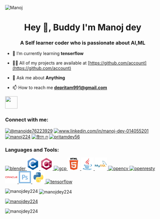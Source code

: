 ![Manoj](https://user-images.githubusercontent.com/71746924/132444910-38a33531-919e-4b02-b885-f7a979025f71.png)<h1 align="center">

<h1 align="center">Hey 👋, Buddy I'm Manoj dey</h1>
<h3 align="center">A Self learner coder who is passionate about AI,ML</h3>

  - 🌱 I’m currently learning **tenserflow**

- 👨‍💻 All of my projects are available at [https://github.com/account](https://github.com/account)

- 💬 Ask me about **Anything**

- 📫 How to reach me **depritam991@gmail.com**

<img src=https://camo.githubusercontent.com/6607041227d81f650340ff070cc2843518acad359b57e5bb054a9fb7127aa041/68747470733a2f2f63646e2e6472696262626c652e636f6d2f75736572732f323634363432332f73637265656e73686f74732f353530373139362f636f6d70757465722e676966 width="40" height="40" />

<h3 align="left">Connect with me:</h3>
<p align="left">
<a href="https://twitter.com/@manojde76223929" target="blank"><img align="center" src="https://raw.githubusercontent.com/rahuldkjain/github-profile-readme-generator/master/src/images/icons/Social/twitter.svg" alt="@manojde76223929" height="30" width="40" /></a>
<a href="https://linkedin.com/in/www.linkedin.com/in/manoj-dey-014055201" target="blank"><img align="center" src="https://raw.githubusercontent.com/rahuldkjain/github-profile-readme-generator/master/src/images/icons/Social/linked-in-alt.svg" alt="www.linkedin.com/in/manoj-dey-014055201" height="30" width="40" /></a>
<a href="https://stackoverflow.com/users/manoj224" target="blank"><img align="center" src="https://raw.githubusercontent.com/rahuldkjain/github-profile-readme-generator/master/src/images/icons/Social/stack-overflow.svg" alt="manoj224" height="30" width="40" /></a>
<a href="https://fb.com/প্রীতম দে" target="blank"><img align="center" src="https://raw.githubusercontent.com/rahuldkjain/github-profile-readme-generator/master/src/images/icons/Social/facebook.svg" alt="প্রীতম দে" height="30" width="40" /></a>
<a href="https://instagram.com/pritamdey56" target="blank"><img align="center" src="https://raw.githubusercontent.com/rahuldkjain/github-profile-readme-generator/master/src/images/icons/Social/instagram.svg" alt="pritamdey56" height="30" width="40" /></a>
</p>

<h3 align="left">Languages and Tools:</h3>

 <p align="left"> <a href="https://www.blender.org/" target="_blank"> <img src="https://download.blender.org/branding/community/blender_community_badge_white.svg" alt="blender" width="40" height="40"/> </a> <a href="https://www.cprogramming.com/" target="_blank"> <img src="https://raw.githubusercontent.com/devicons/devicon/master/icons/c/c-original.svg" alt="c" width="40" height="40"/> </a> <a href="https://www.w3schools.com/cpp/" target="_blank"> <img src="https://raw.githubusercontent.com/devicons/devicon/master/icons/cplusplus/cplusplus-original.svg" alt="cplusplus" width="40" height="40"/> </a> <a href="https://cloud.google.com" target="_blank"> <img src="https://www.vectorlogo.zone/logos/google_cloud/google_cloud-icon.svg" alt="gcp" width="40" height="40"/> </a> <a href="https://www.w3.org/html/" target="_blank"> <img src="https://raw.githubusercontent.com/devicons/devicon/master/icons/html5/html5-original-wordmark.svg" alt="html5" width="40" height="40"/> </a> <a href="https://www.java.com" target="_blank"> <img src="https://raw.githubusercontent.com/devicons/devicon/master/icons/java/java-original.svg" alt="java" width="40" height="40"/> </a> <a href="https://www.mysql.com/" target="_blank"> <img src="https://raw.githubusercontent.com/devicons/devicon/master/icons/mysql/mysql-original-wordmark.svg" alt="mysql" width="40" height="40"/> </a> <a href="https://opencv.org/" target="_blank"> <img src="https://www.vectorlogo.zone/logos/opencv/opencv-icon.svg" alt="opencv" width="40" height="40"/> </a> <a href="https://openresty.org/" target="_blank"> <img src="https://openresty.org/images/logo.png" alt="openresty" width="40" height="40"/> </a> <a href="https://www.oracle.com/" target="_blank"> <img src="https://raw.githubusercontent.com/devicons/devicon/master/icons/oracle/oracle-original.svg" alt="oracle" width="40" height="40"/> </a> <a href="https://www.photoshop.com/en" target="_blank"> <img src="https://raw.githubusercontent.com/devicons/devicon/master/icons/photoshop/photoshop-line.svg" alt="photoshop" width="40" height="40"/> </a> <a href="https://www.python.org" target="_blank"> <img src="https://raw.githubusercontent.com/devicons/devicon/master/icons/python/python-original.svg" alt="python" width="40" height="40"/> </a> <a href="https://www.tensorflow.org" target="_blank"> <img src="https://www.vectorlogo.zone/logos/tensorflow/tensorflow-icon.svg" alt="tensorflow" width="40" height="40"/> </a> </p>

<p><img align="left" src="https://github-readme-stats.vercel.app/api/top-langs?username=manojdey224&show_icons=true&locale=en&layout=compact" alt="manojdey224" /></p>

<p>&nbsp;<img align="center" src="https://github-readme-stats.vercel.app/api?username=manojdey224&show_icons=true&locale=en" alt="manojdey224" /></p>

 <p align="left"> <a href="https://github.com/ryo-ma/github-profile-trophy"><img src="https://github-profile-trophy.vercel.app/?username=manojdey224" alt="manojdey224" /></a> </p>

<p><img align="center" src="https://github-readme-streak-stats.herokuapp.com/?user=manojdey224&" alt="manojdey224" /></p>
